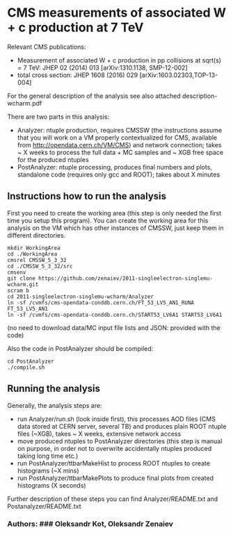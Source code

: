 # CMS measurements of associated W + c production at 7 TeV

Relevant CMS publications:
 * Measurement of associated W + c production in pp collisions at sqrt(s) = 7 TeV: JHEP 02 (2014) 013 [arXiv:1310.1138, SMP-12-002]
 * total cross section: JHEP 1608 (2016) 029 [arXiv:1603.02303,TOP-13-004]

For the general description of the analysis see also attached description-wcharm.pdf

There are two parts in this analysis:
 * Analyzer: ntuple production, requires CMSSW (the instructions assume that you will work on a VM properly contextualized for CMS, available from http://opendata.cern.ch/VM/CMS) and network connection; takes ~ X weeks to process the full data + MC samples and ~ XGB free space for the produced ntuples
 * PostAnalyzer: ntuple processing, produces final numbers and plots, standalone code (requires only gcc and ROOT); takes about X minutes

## Instructions how to run the analysis

First you need to create the working area (this step is only needed the first time you setup this program). You can create the working area for this analysis on the VM which has other instances of CMSSW, just keep them in different directories.
```
mkdir WorkingArea
cd ./WorkingArea
cmsrel CMSSW_5_3_32
cd ./CMSSW_5_3_32/src
cmsenv
git clone https://github.com/zenaiev/2011-singleelectron-singlemu-wcharm.git
scram b
cd 2011-singleelectron-singlemu-wcharm/Analyzer
ln -sf /cvmfs/cms-opendata-conddb.cern.ch/FT_53_LV5_AN1_RUNA FT_53_LV5_AN1
ln -sf /cvmfs/cms-opendata-conddb.cern.ch/START53_LV6A1 START53_LV6A1
```
(no need to download data/MC input file lists and JSON: provided with the code)

Also the code in PostAnalyzer should be compiled:
```
cd PostAnalyzer
./compile.sh
```

## Running the analysis
Generally, the analysis steps are:
 * run Analyzer/run.sh (look inside first), this processes AOD files (CMS data stored at CERN server, several TB) and produces plain ROOT ntuple files (~XGB), takes ~ X weeks, extensive network access
 * move produced ntuples to PostAnalyzer directories (this step is manual on purpose, in order not to overwrite accidentally ntuples produced taking long time etc.)
 * run PostAnalyzer/ttbarMakeHist to process ROOT ntuples to create histograms (~X mins)
 * run PostAnalyzer/ttbarMakePlots to produce final plots from created histograms (X seconds)

Further description of these steps you can find Analyzer/README.txt and Postanalyzer/README.txt

### Authors: ### Oleksandr Kot, Oleksandr Zenaiev
